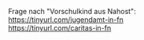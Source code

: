 Frage nach "Vorschulkind aus Nahost":  
https://tinyurl.com/jugendamt-in-fn  
https://tinyurl.com/caritas-in-fn  
